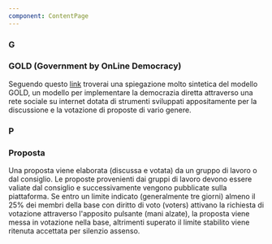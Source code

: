 ```yaml
---
component: ContentPage
---
```

### G

### GOLD (Government by OnLine Democracy)
Seguendo questo [link](https://drive.google.com/file/d/1QJIgy0JYHHBseILPl9Y2hnDtCwjJ5FnG/view 'Google Doc') troverai una spiegazione molto sintetica del modello GOLD, un modello per implementare la democrazia diretta attraverso una rete sociale su internet dotata di strumenti sviluppati appositamente per la discussione e la votazione di proposte di vario genere.

### P

### Proposta
Una proposta viene elaborata (discussa e votata) da un gruppo di lavoro o dal consiglio. Le proposte provenienti dai gruppi di lavoro devono essere valiate dal consiglio e successivamente vengono pubblicate sulla piattaforma. Se entro un limite indicato (generalmente tre giorni) almeno il 25% dei membri della base con diritto di voto (voters) attivano la richiesta di votazione attraverso l'apposito pulsante (mani alzate), la proposta viene messa in votazione nella base, altrimenti superato il limite stabilito viene ritenuta accettata per silenzio assenso.
